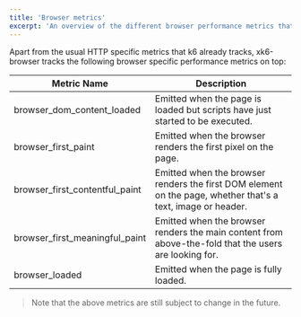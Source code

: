 ```yaml
---
title: 'Browser metrics'
excerpt: 'An overview of the different browser performance metrics that xk6-browser tracks.'
---
```


Apart from the usual HTTP specific metrics that k6 already tracks, xk6-browser tracks the following browser specific performance metrics on top:

| Metric Name                    |  Description                                                                                                 |
|--------------------------------|--------------------------------------------------------------------------------------------------------------|
| browser_dom_content_loaded     | Emitted when the page is loaded but scripts have just started to be executed.                                |
| browser_first_paint            | Emitted when the browser renders the first pixel on the page.                                                |
| browser_first_contentful_paint | Emitted when the browser renders the first DOM element on the page, whether that's a text, image or header.  |
| browser_first_meaningful_paint | Emitted when the browser renders the main content from above-the-fold that the users are looking for.        |
| browser_loaded                 | Emitted when the page is fully loaded.                                                                       |

<Blockquote mod="warning">

Note that the above metrics are still subject to change in the future.

</Blockquote>

